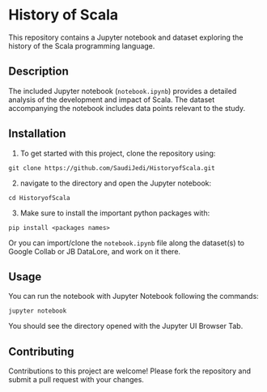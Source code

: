 # History of Scala

This repository contains a Jupyter notebook and dataset exploring the history of the Scala programming language.

## Description

The included Jupyter notebook (`notebook.ipynb`) provides a detailed analysis of the development and impact of Scala. The dataset accompanying the notebook includes data points relevant to the study.

## Installation

1. To get started with this project, clone the repository using:
  ```
  git clone https://github.com/SaudiJedi/HistoryofScala.git
  ```
2. navigate to the directory and open the Jupyter notebook:
  ```
  cd HistoryofScala
  ```
3. Make sure to install the important python packages with:
  ```
  pip install <packages names>
  ``` 
Or you can import/clone the ```notebook.ipynb``` file along the dataset(s) to Google Collab or JB DataLore, and work on it there.

## Usage

You can run the notebook with Jupyter Notebook following the commands:
```
jupyter notebook
```
You should see the directory opened with the Jupyter UI Browser Tab.

## Contributing

Contributions to this project are welcome! Please fork the repository and submit a pull request with your changes.
